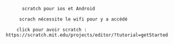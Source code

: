           scratch pour ios et Android 

         scrach nécessite le wifi pour y a accédé 
          
        click pour avoir scratch : https://scratch.mit.edu/projects/editor/?tutorial=getStarted
